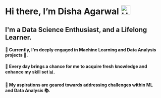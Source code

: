 # Hi there, I’m Disha Agarwal <img src="https://github.com/user-attachments/assets/5d808488-19f7-45b8-b145-f40587610884" alt="Hello" width="30" height="30">
## I'm a Data Science Enthusiast, and a Lifelong Learner.

#### 🔭 Currently, I'm deeply engaged in Machine Learning and Data Analysis projects 🚀.
#### 🌱 Every day brings a chance for me to acquire fresh knowledge and enhance my skill set 📊.
#### 🎯 My aspirations are geared towards addressing challenges within ML and Data Analysis 📚.

